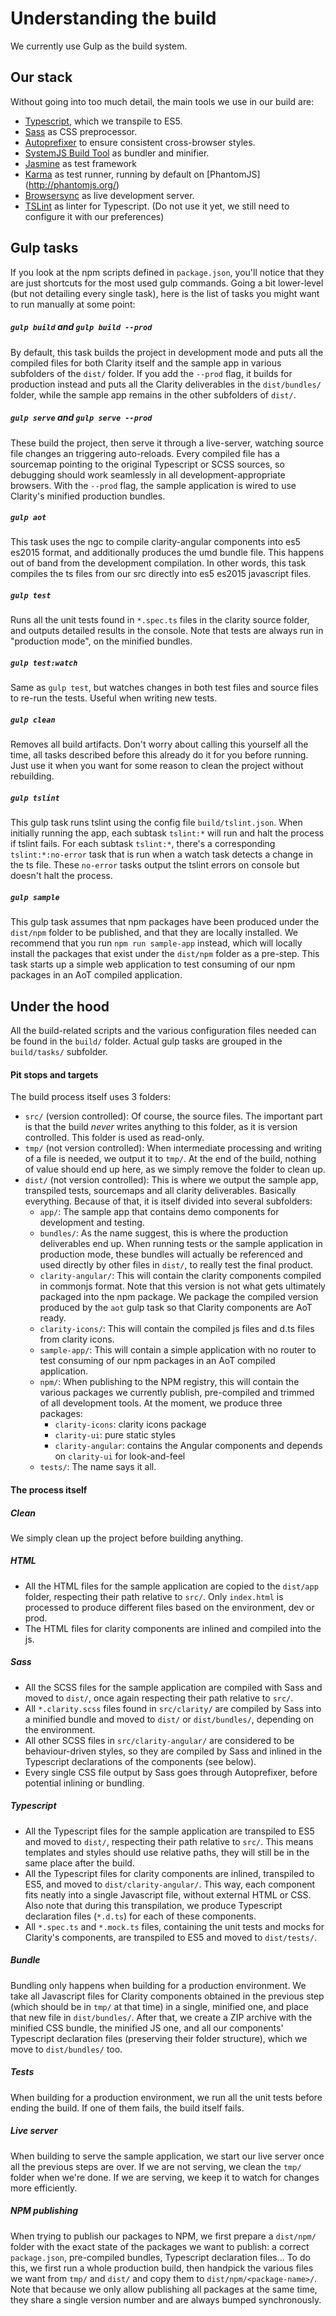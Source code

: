 Understanding the build
=======================
We currently use Gulp as the build system. 

Our stack
---------
Without going into too much detail, the main tools we use in our build are:
* [Typescript](http://www.typescriptlang.org/), which we transpile to ES5.
* [Sass](http://sass-lang.com/) as CSS preprocessor.
* [Autoprefixer](https://github.com/postcss/autoprefixer) to ensure consistent cross-browser styles.
* [SystemJS Build Tool](https://github.com/systemjs/builder) as bundler and minifier.
* [Jasmine](http://jasmine.github.io/) as test framework
* [Karma](http://karma-runner.github.io/) as test runner, running by default on [PhantomJS]
(http://phantomjs.org/)
* [Browsersync](http://www.browsersync.io/) as live development server.
* [TSLint](http://palantir.github.io/tslint/) as linter for Typescript. (Do not use it yet, we 
  still need to configure it with our preferences)

Gulp tasks
----------
If you look at the npm scripts defined in `package.json`, you'll notice that they are just 
shortcuts for the most used gulp commands. Going a bit lower-level (but not detailing every 
single task), here is the list of tasks you might want to run manually at some point:

##### `gulp build` and `gulp build --prod`
By default, this task builds the project in development mode and puts all the compiled files for 
both Clarity itself and the sample app in various subfolders of the `dist/` folder. If you add the 
`--prod` flag, it builds for production instead and puts all the Clarity deliverables in the 
`dist/bundles/` folder, while the sample app remains in the other subfolders of `dist/`.

##### `gulp serve` and `gulp serve --prod`
These build the project, then serve it through a live-server, watching source file changes an 
triggering auto-reloads. Every compiled file has a sourcemap pointing to the original Typescript 
or SCSS sources, so debugging should work seamlessly in all development-appropriate browsers.
With the `--prod` flag, the sample application is wired to use Clarity's minified production 
bundles.

##### `gulp aot`
This task uses the ngc to compile clarity-angular components into es5 es2015 format, and additionally
produces the umd bundle file. This happens out of band from the development compilation. In other words,
this task compiles the ts files from our src directly into es5 es2015 javascript files.

##### `gulp test`
Runs all the unit tests found in `*.spec.ts` files in the clarity source folder, and outputs 
detailed results in the console. Note that tests are always run in "production mode", on the 
minified bundles.

##### `gulp test:watch`
Same as `gulp test`, but watches changes in both test files and source files to re-run the tests.
Useful when writing new tests.

##### `gulp clean`
Removes all build artifacts. Don't worry about calling this yourself all the time, all tasks 
described before this already do it for you before running. Just use it when you want for some 
reason to clean the project without rebuilding.

##### `gulp tslint`
This gulp task runs tslint using the config file `build/tslint.json`. When initially running the app,
each subtask `tslint:*` will run and halt the process if tslint fails. For each subtask `tslint:*`,
there's a corresponding `tslint:*:no-error` task that is run when a watch task detects a change in
the ts file. These `no-error` tasks output the tslint errors on console but doesn't halt the process.

##### `gulp sample`
This gulp task assumes that npm packages have been produced under the `dist/npm` folder to be published, 
and that they are locally installed. We recommend that you run `npm run sample-app` instead, which will
locally install the packages that exist under the `dist/npm` folder as a pre-step. 
This task starts up a simple web application to test consuming of our npm packages in an AoT compiled application.

Under the hood
--------------
All the build-related scripts and the various configuration files needed can be found in the 
`build/` folder. Actual gulp tasks are grouped in the `build/tasks/` subfolder.

#### Pit stops and targets
The build process itself uses 3 folders:
* `src/` (version controlled): Of course, the source files. The important part is that the build 
  _never_ writes anything to this folder, as it is version controlled. This folder is used as 
  read-only.
* `tmp/` (not version controlled): When intermediate processing and writing of a file is needed, we 
  output it to `tmp/`. At the end of the build, nothing of value should end up here, as we simply 
  remove the folder to clean up.
* `dist/` (not version controlled): This is where we output the sample app, transpiled tests, 
  sourcemaps and all clarity deliverables. Basically everything. Because of that, it is itself 
  divided into several subfolders:
  * `app/`: The sample app that contains demo components for development and testing.
  * `bundles/`: As the name suggest, this is where the production deliverables end up. When 
    running tests or the sample application in production mode, these bundles will actually be 
    referenced and used directly by other files in `dist/`, to really test the final product.
  * `clarity-angular/`: This will contain the clarity components compiled in commonjs format. Note that
    this version is not what gets ultimately packaged into the npm package. We package the compiled version
    produced by the `aot` gulp task so that Clarity components are AoT ready.
  * `clarity-icons/`: This will contain the compiled js files and d.ts files from clarity icons. 
  * `sample-app/`: This will contain a simple application with no router to test consuming of our 
    npm packages in an AoT compiled application. 
  * `npm/`: When publishing to the NPM registry, this will contain the various packages we 
    currently publish, pre-compiled and trimmed of all development tools. At the moment, we produce
    three packages:
    * `clarity-icons`: clarity icons package
    * `clarity-ui`: pure static styles
    * `clarity-angular`: contains the Angular components and depends on `clarity-ui` for look-and-feel
  * `tests/`: The name says it all.

#### The process itself

##### Clean
We simply clean up the project before building anything.

##### HTML
* All the HTML files for the sample application are copied to the `dist/app` folder, respecting 
  their path relative to `src/`. Only `index.html` is processed to produce different files based 
  on the environment, dev or prod.
* The HTML files for clarity components are inlined and compiled into the js.

##### Sass
* All the SCSS files for the sample application are compiled with Sass and moved to `dist/`, once
 again respecting their path relative to `src/`.
* All `*.clarity.scss` files found in `src/clarity/` are compiled by Sass into a minified bundle 
  and moved to `dist/` or `dist/bundles/`, depending on the environment.
* All other SCSS files in `src/clarity-angular/` are considered to be behaviour-driven styles, so they 
  are compiled by Sass and inlined in the Typescript declarations of the
  components (see below).
* Every single CSS file output by Sass goes through Autoprefixer, before potential inlining or 
  bundling.
  
##### Typescript
* All the Typescript files for the sample application are transpiled to ES5 and moved to `dist/`,
  respecting their path relative to `src/`. This means templates and styles should use relative 
  paths, they will still be in the same place after the build.
* All the Typescript files for clarity components are inlined, transpiled to ES5, and moved to 
  `dist/clarity-angular/`. This way, each component fits neatly 
  into a single Javascript file, without external HTML or CSS. Also note that during this 
  transpilation, we produce Typescript declaration files (`*.d.ts`) for each of these components.
* All `*.spec.ts` and `*.mock.ts` files, containing the unit tests and mocks for Clarity's 
  components, are transpiled to ES5 and moved to `dist/tests/`.

##### Bundle
Bundling only happens when building for a production environment. We take all Javascript files for 
Clarity components obtained in the previous step (which should be in `tmp/` at that time) in a 
single, minified one, and place that new file in `dist/bundles/`.
After that, we create a ZIP archive with the minified CSS bundle, the minified JS one, and all 
our components' Typescript declaration files (preserving their folder structure), which we move 
to `dist/bundles/` too.

##### Tests
When building for a production environment, we run all the unit tests before ending the build. If
one of them fails, the build itself fails.

##### Live server
When building to serve the sample application, we start our live server once all the previous 
steps are over.
If we are not serving, we clean the `tmp/` folder when we're done. If we are serving, we keep it 
to watch for changes more efficiently.

##### NPM publishing
When trying to publish our packages to NPM, we first prepare a `dist/npm/` folder with the exact 
state of the packages we want to publish: a correct `package.json`, pre-compiled bundles, 
Typescript declaration files... To do this, we first run a whole production build, then handpick 
the various files we want from  `tmp/` and `dist/` and copy them to `dist/npm/<package-name>/`.
Note that because we only allow publishing all packages at the same time, they share a single 
version number and are always bumped synchronously.